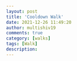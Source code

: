 ```yaml
---
layout: post
title: 'Cooldown Walk'
date: 2021-12-26 11:49:20
author: multishiv19
comments: true
category: [walks]
tags: [Walk]
description: 
---
```


<div width='100%' class='strava-embed-placeholder' data-embed-type='activity' data-embed-id='6431515782'></div>
<script src='https://strava-embeds.com/embed.js'></script>
